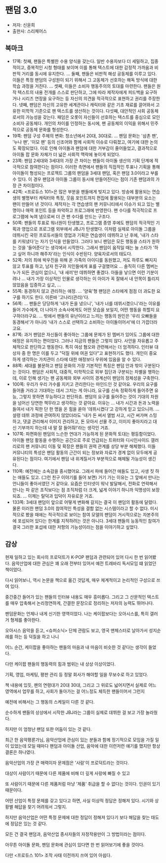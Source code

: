 # 팬덤 3.0

- 저자: 신윤희
- 출판사: 스리체어스

## 북마크

- 17쪽: 첫째, 팬들은 특별한 수용 양식을 갖는다. 일반 수용자보다 더 세밀하고, 집중적이고, 중복적인 시청 형태를 보이며 이를 통해 텍스트에 대한 감정적 가까움과 비판적 거리를 동시에 유지한다. ... 둘째, 팬들은 비판적 해성 공동체를 이루고 있다. 이들은 특정 팬덤의 구성원이 되기 위해서 그 고동체가 선호하는 해독 방식에 대한 학습 과정을 거친다. ... 셋째, 이들은 소비자 행동주의의 토대를 마련한다. 팬들은 원작 텍스트의 내용 전개를 스스로 판단하고, 그에 따라 제작자에게 피드백을 요구하거나 시리즈 연장을 요구하는 등 자신의 의견을 적극적으로 표현하고 권리를 주장한다. 넷째, 팬덤은 자신의 고유한 세계관이나 캐릭터와 같은 기초 재료를 끌어와서 고유한 미학적 기준으로 팬 텍스트를 생산하는 것이다. 다섯째, 대안적인 사회 공동체로서의 가능성을 갖는다. 패덤은 오롯이 자신들이 선호하는 텍스트를 중심으로 모인 소비자 공동체다. 개인의 차이를 인정하는 동시에, 팬 공동체의 이익을 위해서 민주적으로 공동체 문화를 형성한다.
- 19쪽: 팬덤 구성 주체의 변화: 청소년에서 20대, 30대로. ... 팬덤 문화는 '삼촌 팬', '누나 팬', '이모 팬' 등의 신조어와 함께 사회적 이슈로 다뤄졌고, 여기에 대한 논의도 확장되었다. 이로 인해 아이돌과 팬덤에 대한 거부감이 줄어들었고, 결과적으로 아이돌 팝 문화 자체가 더 넓은 사회적 맥락에 놓이게 되었다.
- 23쪽: 팬덤 2세대와 3세대의 가장 큰 차이는 팬들이 아이돌 생산의 기획 단계에 적극적으로 참여한다는 점이다. 이러한 측면에서 팬들의 직접적인 투표나 기획을 통해 아이돌이 형성되는 프로젝트 그룹의 팬덤을 3세대 팬덤, 혹은 팬덤 3.0이라고 부를 수 있다. 이 경우 팬덤과 아이돌 그룹이 동시에 만들어진다는 점이 기존 팬덤과의 가장 큰 차이점이다.
- 42쪽: <프로듀스 101>은 많은 부분을 팬들에게 빚지고 있다. 방송에 활용되는 연습생의 별명부터 캐릭터와 특징, 웃음 포인트까지 편집에 활용되는 대부분의 요소는 팬이 만들어 낸 것이다. 제작자는 각 연습생의 팬 커뮤니티에서 이슈가 되고 있는 별명이나 매력 포인트 등을 파악하고 프로그래에 반영한다. 팬 수다를 적극적으로 프로그램에 녹여 냄으로써 더 큰 팬 수다를 만드는 구조다.
- 50쪽: 팬들의 투표로 워너원이 탄생했고, 프로그램 종영 후에도 팬덤의 적극적인 기획과 영업으로 프로그램 외부에서 JBJ가 탄생했다. 이처럼 실제로 아이돌 그룹을 데뷔시킨 국민 프로듀서들의 영업과 기획은 연습생이 데뷔하고 난 후에, '내가 스타를 키워냈다'는 자기 인식을 만들었다. 그러다 보니 팬덤은 모든 행동을 스타가 원하는 것을 '들어준다'는 생각에서 시작한다. 그래서 팬덤이 움직일 때는 늘 스타가 '하고 싶어 하니까 해주자'라는 인식이 수반된다. 양육자로서의 태도다.
- 52쪽: 저의 최애 박우진을 위해 온 가족의 아이디를 동원했고, 저도 하루도 빠지지 않고 투표를 하고, 남자 친구와 지인들에게 표를 구걸했어요 ... 솔직히 다른 멤버는 누가 되든 관심이 없으니, '내 새끼'만 데뷔하면 좋겠다. 아들을 낳으면 이런 기분이려나 ... 내가 가장 이상적인 인물로 생각하는 이 아이가 꼭 잘돼서 내 안목이 틀리지 않았음을 입증하고 싶고, ...
- 55쪽: 동경하지 않고 관리하는 애정. ... '양육'형 팬덤은 스타에게 점점 더 과도한 요구를 하기도 한다. 이른바 '고나리(관리)'다.
- 56쪽: ... 팬들은 당당하게 '내가 돈을 냈으니', '내가 너를 데뷔시켰으니'라는 이유를 들어 가수에게, 더 나아가 소속사에게도 어떤 모습을 보일지, 어떤 행동을 취할지 요구하더라구요. ... 밖에서 팬들의 유난이라고 느끼는 행동의 원인은 '우리 오빠들을 동경해서'가 아니라 '내가 스스로 선택하고 소비하는 아이돌이어서'에 더 가깝더라고요.
- 87쪽: 과거 팬덤은 자신들이 좋아하는 그룹에 문제가 된 멤버가 있어도 그룹에 대한 애정은 유지하는 편이었다. 그러나 지금의 팬들은 그렇지 않다. 사안을 자유롭고 주체적으로 판단하고 행동한다. 특히 여성 혐오와 관련해서는 더 엄격하다. 인터뷰 대상자 중 한 명은 이를 두고 "덕질 위에 여권 있다"고 표현하기도 했다. 개인이 중요하게 생각하는 가치관이 스타에 대한 애정보다 우위에 있음을 알 수 있다.
- 88쪽: 세대를 불문하고 팬덤 문화의 가장 기본적인 특징은 팬덤 안과 밖이 구분된다는 것이다. 팬덤은 사회적, 대중적, 미학적으로 외부 집단과 구분되는 차별을 행하는데, 이로 인해 생기는 팬 공동체와 외부 사이의 경계선이 팬덤의 정체성을 구축한다.
- 100쪽: 우리가 우리 가수를 지키고 관리한다는 마인드인 것 같아요. 우리의 요구를 들어줄 거라고 기대하는 데서 그치는 게 아니라, 요구를 신속 정확하게 들어주면 유능, 그렇지 못하면 무능하다고 판단하죠. 팬덤의 요구를 들어주는 것이 기대의 차원을 넘어선 당연한 책무라고 생각하는 것 같아요. 이유는 ... 내가 시간과 돈과 노력을 들여서 내가 픽한 단 한 명을 온 힘을 쏟아 '데뷔시켰다'고 강하게 믿고 있으니까. ... 설령 데뷔 과정에 관여하지 않았더라도 '내가 돈 써서 앨범 사고, 시간 써가며 스밍하고, 댓글 관리해서 이미지 관리하고, 돈 모아서 선물 주고, 이미지 좋아지라고 대신 기부까지 하는데 내 말 잘 들어줘!'라는 생각인 거죠.
- 107쪽: 파편화된 팬덤의 느슨한 연대가 가능하게 된 문화적 토대는 평등함이었다. 아이돌 팬덤 활동을 수행하는 공간으로 주로 언급되는 트위터와 디시인사이드 갤러리로의 팬 커뮤니티 이동 및 확장은 팬들의 권력 관계를 상당 부분 해체했다. 이들 커뮤니티의 특성은 팬덤 활동의 근간이 되는 정보와 자료가 경계 없이 모두에게 공유된다는 점이다. 여기에서 팬덤 내 위계질서가 부분적으로 해체될 가능성이 생긴다.
- 110쪽: 예전에는 소속감을 중시했어요. 그래서 파에 들어간 애들도 있고, 사생 짓 하는 애들도 있고. (그런 친구 이야기를 들어 보면) 거기 가는 이유는 그 앞에서 만나는 언니들이 좋아서였던 거 같아요. 요즘은 인터넷이 워낙 발달해서, 전화로 연락해서 만나는 파 같은 조직보다는 점 조직처럼 더 크게, 넓게 이야기 하니까 익명성이 보장되죠. ... 이제는 탈덕과 입덕이 자유로운 거죠.
- 133쪽: 3세대 팬덤이 앞으로 어떻게 변화해 갈지는 결국 이 팬덤의 활동에 달렸다. 물론 이러한 팬덤 3.0의 참여적인 특성을 결함 없는 시스템이라고 할 수 없다. 미시적으로 봤을 때에는 적극적으로 보이는 참여 모델의 팬덤이 거시적으로는 자본주의에 포섭되어 있다는 한계를 지적하려는 것은 아니다. 3세대 팬들의 능동적인 참여가 결국 그러한 포섭에 대한 저항의 가능성이라는 점을 이야기하고 싶었다.

## 감상

현재 일하고 있는 회사의 프로덕트가 K-POP 팬덤과 관련되어 있어 다시 한 번 읽어봤다. 음악산업에 대한 관심은 꽤 오래 전부터 있어서 예전 트레바리 독서모임 떄 읽었던 책이었다.

다시 읽어보니, 역시 논문을 책으로 옮긴 것답게, 매우 체계적이고 논리적인 구성으로 쓰여 있다.

중간중간 들어가 있는 팬들의 인터뷰 내용도 매우 흥미롭다. 그리고 그 산문적인 텍스트를 매우 압축해서 논리정연하게, 간결한 문장으로 정리하는 저자의 능력도 뛰어나다.

팬덤문화는 언제나 내게 신기한 영역이었다. 나는 케이팝보다는 오아시스를, 특히 갤러거 형제를 좋아한다.

오아시스 음악을 듣고, <슈퍼소닉> 단체 관람도 보고, 영국 맨체스터로 날아가서 성지순례를 하는 등 덕질을 하고 나니

어느 순간, 케이팝을 좋아하는 팬들의 마음과 내 마음이 비슷한 것 같다는 생각이 들었다.

다만 케이팝 팬들의 행동력의 힘과 범위는 내 상상 이상이었다.

기획, 영업, 마케팅, 평판 관리 등 정말 회사가 해야할 일을 무보수로 하고 있었다.

책 내용에 있듯, 팬의 연령대가 20대 30대, 그리고 그 위로도 넓어지면서 실제로 어느 영역에서 업무를 하고, 사회가 돌아가는 걸 어느정도 체득한 팬들이어서 그런지

예전에 비해서는 그 행동의 스케일이 다른 것 같다.

순수하게 팬들의 상상에서 시작한 JBJ라는 그룹이 실제로 데뷔한 걸 보고 가장 놀라웠다.

하지만 이 엄청난 팬덤 또한 어둠이 있는 것 같다.

최근 한 음악평론가님, 음악산업에 관심이 있는 분들과 함께 정기적으로 모임을 가질 일이 있었는데 모일 때마다 팬덤과 아이돌 산업, 음악에 대한 이런저런 얘기를 했지만 항상 결론은 하나였다.

음악산업의 가장 큰 매력이자 문제점은 '사람'이 프로덕트라는 것이다.

대상이 사람이기 때문에 다른 제품에 비해 더 깊게 사랑에 빠질 수 있고

또 사람이기 때문에 다른 제품처럼 마냥 '제품' 취급을 할 수 없다는 것이다. 인권이 있기 때문이다.

어떤 산업이 특정 문제를 갖고 있다고 하면, 사실 이상적 정답은 정해져 있다. 시기와 상황별 해답을 찾기 어려워서 그렇지.

하지만 음악산업은 어떤 특정 문제에 대한 정답이 정해져 있다기 보다 해답을 찾는 태도에 정답은 있는 것 같다.

모든 건 결국 팬덤과, 음악산업 종사자들의 자정작용만이 그 방법이라는 점이다.

아무튼 아이돌 문화, 팬덤 문화에 관심이 있다면 한 번 읽어보기에 좋을 것이다.

다만 <프로듀스 101> 조작 사태 이전까지 쓰여 있어 아쉽다.
